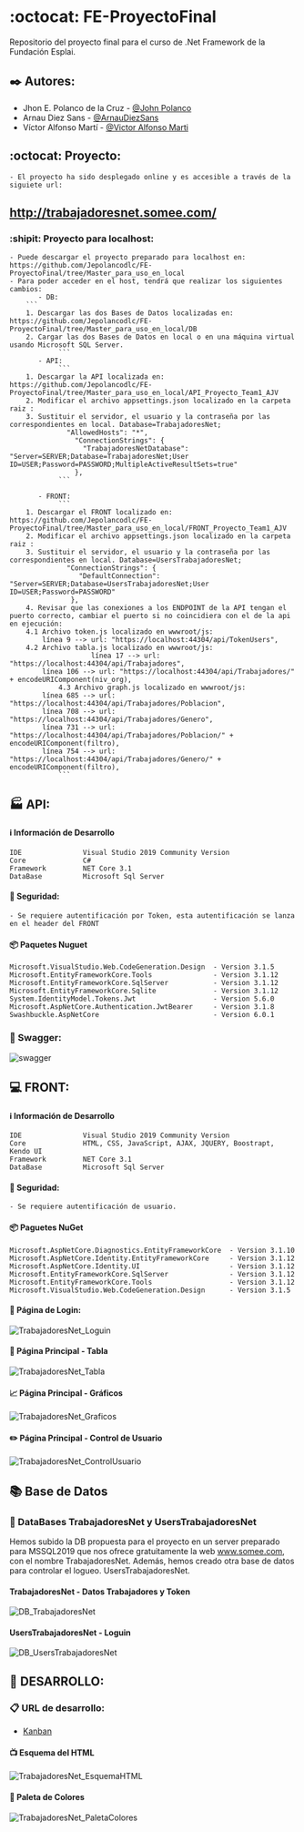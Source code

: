 # :octocat: FE-ProyectoFinal
Repositorio del proyecto final para el curso de .Net Framework de la Fundación Esplai.

## ✒️ Autores: 
  - Jhon E. Polanco de la Cruz - [@John Polanco](https://github.com/Jepolancodlc)
  - Arnau Diez Sans - [@ArnauDiezSans](https://github.com/ArnauDiezSans)
  - Víctor Alfonso Martí - [@Victor Alfonso Marti](https://github.com/VictorAlfonsoMarti)

## :octocat: Proyecto:
    - El proyecto ha sido desplegado online y es accesible a través de la siguiete url:
   ## http://trabajadoresnet.somee.com/

### :shipit: Proyecto para localhost:
    - Puede descargar el proyecto preparado para localhost en: https://github.com/Jepolancodlc/FE-ProyectoFinal/tree/Master_para_uso_en_local
    - Para poder acceder en el host, tendrá que realizar los siguientes cambios:
           - DB:
		```
		1. Descargar las dos Bases de Datos localizadas en: https://github.com/Jepolancodlc/FE-ProyectoFinal/tree/Master_para_uso_en_local/DB
		2. Cargar las dos Bases de Datos en local o en una máquina virtual usando Microsoft SQL Server.
                ```
           - API:
                ```
		1. Descargar la API localizada en: https://github.com/Jepolancodlc/FE-ProyectoFinal/tree/Master_para_uso_en_local/API_Proyecto_Team1_AJV
		2. Modificar el archivo appsettings.json localizado en la carpeta raiz :
		3. Sustituir el servidor, el usuario y la contraseña por las correspondientes en local. Database=TrabajadoresNet;
                  "AllowedHosts": "*",
                    "ConnectionStrings": {
                      "TrabajadoresNetDatabase": "Server=SERVER;Database=TrabajadoresNet;User ID=USER;Password=PASSWORD;MultipleActiveResultSets=true"
                    },
                ```

           - FRONT:
                ```
		1. Descargar el FRONT localizado en: https://github.com/Jepolancodlc/FE-ProyectoFinal/tree/Master_para_uso_en_local/FRONT_Proyecto_Team1_AJV
		2. Modificar el archivo appsettings.json localizado en la carpeta raiz :
		3. Sustituir el servidor, el usuario y la contraseña por las correspondientes en local. Database=UsersTrabajadoresNet;
                  "ConnectionStrings": {
                     "DefaultConnection": "Server=SERVER;Database=UsersTrabajadoresNet;User ID=USER;Password=PASSWORD"
                   },
		4. Revisar que las conexiones a los ENDPOINT de la API tengan el puerto correcto, cambiar el puerto si no coincidiera con el de la api en ejecución:
		4.1 Archivo token.js localizado en wwwroot/js:
			línea 9 --> url: "https://localhost:44304/api/TokenUsers",
		4.2 Archivo tabla.js localizado en wwwroot/js:
                        línea 17 --> url: "https://localhost:44304/api/Trabajadores",
			línea 106 --> url: "https://localhost:44304/api/Trabajadores/" + encodeURIComponent(niv_org),
                4.3 Archivo graph.js localizado en wwwroot/js:
			línea 685 --> url: "https://localhost:44304/api/Trabajadores/Poblacion",
			línea 708 --> url: "https://localhost:44304/api/Trabajadores/Genero",
			línea 731 --> url: "https://localhost:44304/api/Trabajadores/Poblacion/" + encodeURIComponent(filtro),
			línea 754 --> url: "https://localhost:44304/api/Trabajadores/Genero/" + encodeURIComponent(filtro),			
                ```


## 🏭 API:
#### ℹ️ Información de Desarrollo
```
IDE               Visual Studio 2019 Community Version
Core              C#
Framework         NET Core 3.1
DataBase          Microsoft Sql Server 
```
#### 🔐 Seguridad:
	- Se requiere autentificación por Token, esta autentificación se lanza en el header del FRONT
#### 📦 Paquetes Nuguet
```
Microsoft.VisualStudio.Web.CodeGeneration.Design  - Version 3.1.5
Microsoft.EntityFrameworkCore.Tools               - Version 3.1.12
Microsoft.EntityFrameworkCore.SqlServer           - Version 3.1.12
Microsoft.EntityFrameworkCore.Sqlite              - Version 3.1.12
System.IdentityModel.Tokens.Jwt                   - Version 5.6.0
Microsoft.AspNetCore.Authentication.JwtBearer     - Version 3.1.8
Swashbuckle.AspNetCore                            - Version 6.0.1
```
### 🏁 Swagger:
![swagger](https://user-images.githubusercontent.com/9554810/110242460-9776ea80-7f56-11eb-87ef-da3e9fc36989.png)

## 💻 FRONT: 
#### ℹ️ Información de Desarrollo
```
IDE               Visual Studio 2019 Community Version
Core              HTML, CSS, JavaScript, AJAX, JQUERY, Boostrapt, Kendo UI
Framework         NET Core 3.1
DataBase          Microsoft Sql Server 
```
#### 🔐 Seguridad:
	- Se requiere autentificación de usuario.
#### 📦 Paguetes NuGet
```
Microsoft.AspNetCore.Diagnostics.EntityFrameworkCore  - Version 3.1.10
Microsoft.AspNetCore.Identity.EntityFrameworkCore     - Version 3.1.12
Microsoft.AspNetCore.Identity.UI                      - Version 3.1.12
Microsoft.EntityFrameworkCore.SqlServer               - Version 3.1.12
Microsoft.EntityFrameworkCore.Tools                   - Version 3.1.12
Microsoft.VisualStudio.Web.CodeGeneration.Design      - Version 3.1.5
```
#### 🔑 Página de Login:
![TrabajadoresNet_Loguin](https://user-images.githubusercontent.com/9554810/110242623-271c9900-7f57-11eb-95a2-4090955f53c6.png)

#### 📅 Página Principal - Tabla
![TrabajadoresNet_Tabla](https://user-images.githubusercontent.com/9554810/110242648-474c5800-7f57-11eb-8e37-7477758889e5.png)

#### 📈 Página Principal - Gráficos
![TrabajadoresNet_Graficos](https://user-images.githubusercontent.com/9554810/110242669-664aea00-7f57-11eb-87e3-dc080a3c6aaa.png)

#### ✏️ Página Principal - Control de Usuario
![TrabajadoresNet_ControlUsuario](https://user-images.githubusercontent.com/9554810/110242705-8f6b7a80-7f57-11eb-9092-10c179d2b84c.png)


## 📚 Base de Datos   
  ### :newspaper: DataBases TrabajadoresNet y UsersTrabajadoresNet
  Hemos subido la DB propuesta para el proyecto en un server preparado para MSSQL2019 que nos ofrece gratuitamente la web www.somee.com, con el nombre TrabajadoresNet.
  Además, hemos creado otra base de datos para controlar el logueo. UsersTrabajadoresNet.
  
  #### TrabajadoresNet - Datos Trabajadores y Token
  ![DB_TrabajadoresNet](https://user-images.githubusercontent.com/9554810/110242526-ca20e300-7f56-11eb-9b74-b0299ba8228d.png)

  #### UsersTrabajadoresNet - Loguin
  ![DB_UsersTrabajadoresNet](https://user-images.githubusercontent.com/9554810/110242500-b70e1300-7f56-11eb-8c49-7de5be6188b7.png)

## 🔧 DESARROLLO: 
  ### 📋 URL de desarrollo:
  - [Kanban](https://trello.com/b/cyLtvxC1/trabajadoresnet)

  #### 📺 Esquema del HTML 
  ![TrabajadoresNet_EsquemaHTML](https://user-images.githubusercontent.com/9554810/110242573-fb011800-7f56-11eb-99cc-d96a3c9ee03e.png)

  #### 🌈 Paleta de Colores 
  ![TrabajadoresNet_PaletaColores](https://user-images.githubusercontent.com/9554810/110242545-dc9b1c80-7f56-11eb-8bee-3157363cc64a.png)


